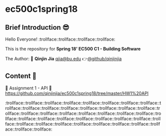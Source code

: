 # ec500c1spring18
## Brief Introduction :sunglasses:
  Hello Everyone! :trollface::trollface::trollface::trollface:
  
  This is the repository for **Spring 18' EC500 C1 - Building Software**
  
  The Author: :boy: **Qinjin Jia** qjia@bu.edu   :point_right:[@github/qinjinjia](https://github.com/qinjinjia)
 
## Content :book:
:full_moon_with_face: Assignment 1 - API
:link: https://github.com/qinjinjia/ec500c1spring18/tree/master/HW1%20API


:trollface::trollface::trollface::trollface::trollface::trollface::trollface::trollface::trollface::trollface::trollface::trollface::trollface::trollface::trollface::trollface::trollface::trollface::trollface::trollface::trollface::trollface::trollface::trollface::trollface::trollface::trollface::trollface::trollface::trollface::trollface::trollface::trollface::trollface::trollface::trollface::trollface::trollface::trollface::trollface::trollface::trollface::trollface:
